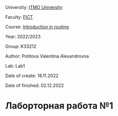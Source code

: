 <p>University: <a href="https://itmo.ru/ru/">ITMO University</a></p>
<p>Faculty: <a href="https://fict.itmo.ru">FICT</a></p>
<p>Course: <a href="https://github.com/itmo-ict-faculty/introduction-in-routing">Introduction in routing</a></p>
<p>Year: 2022/2023</p>
<p>Group: K33212</p>
<p>Author: Potitova Valentina Alexandrovna</p>
<p>Lab: Lab1</p>
<p>Date of create: 18.11.2022</p>
<p>Date of finished: 02.12.2022</p>


<h1>Лаборторная работа №1</h1>